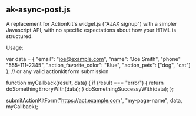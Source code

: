 ## ak-async-post.js

A replacement for ActionKit's widget.js ("AJAX signup") with a simpler Javascript API,
with no specific expectations about how your HTML is structured.

Usage:

var data = {
  "email": "joe@example.com",
  "name": "Joe Smith",
  "phone" "555-111-2345",
  "action_favorite_color": "Blue",
  "action_pets": ["dog", "cat"]
}; // or any valid actionkit form submission

function myCallback(result, data) {
  if (result === "error") {
    return doSomethingErroryWith(data); 
  }
  doSomethingSuccessyWith(data);
};

submitActionKitForm("https://act.example.com", "my-page-name", data, myCallback);

